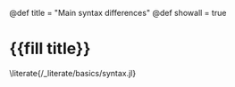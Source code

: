 @def title = "Main syntax differences"
@def showall = true

# {{fill title}}

\literate{/_literate/basics/syntax.jl}
